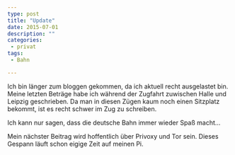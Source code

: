 ```yaml
---
type: post
title: "Update"
date: 2015-07-01
description: ""
categories: 
 - privat
tags:
 - Bahn

---
```



Ich bin länger zum bloggen gekommen, da ich aktuell recht ausgelastet bin. Meine
letzten Beträge habe ich während der Zugfahrt zuwischen Halle und Leipzig
geschrieben. Da man in diesen Zügen kaum noch einen Sitzplatz bekommt, ist es
recht schwer im Zug zu schreiben.

Ich kann nur sagen, dass die deutsche Bahn immer wieder Spaß macht...

Mein nächster Beitrag wird hoffentlich über Privoxy und Tor sein. Dieses Gespann
läuft schon eigige Zeit auf meinen Pi.

